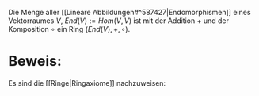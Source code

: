 Die Menge aller [[Lineare Abbildungen#^587427|Endomorphismen]] eines Vektorraumes $V$, $End(V) := Hom(V, V)$ ist mit der Addition $+$ und der Komposition $\circ$ ein Ring $(End(V), +, \circ)$.

# Beweis:
Es sind die [[Ringe|Ringaxiome]] nachzuweisen:
